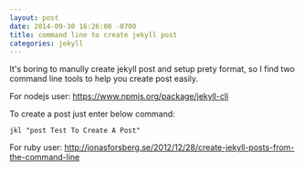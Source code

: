 ```yaml
---
layout: post
date: 2014-09-30 16:26:00 -0700
title: command line to create jekyll post
categories: jekyll
---
```


It's boring to manully create jekyll post and setup prety format, so I find two command line tools to help you create post easily.

For nodejs user: <https://www.npmjs.org/package/jekyll-cli>

To create a post just enter below command:

`jkl "post Test To Create A Post"`

For ruby user: <http://jonasforsberg.se/2012/12/28/create-jekyll-posts-from-the-command-line>
